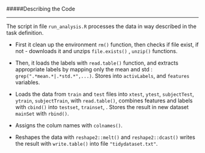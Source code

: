
#####Describing the Code
___
The script in file `run_analysis.R` processes the data in way described in the task definition.

* First it clean up the environment `rm()` function, then checks if file exist, if not - downloads it and unzips `file.exists()` , `unzip()` functions.

* Then, it loads the labels with `read.table()` function, and extracts appropriate labels by mapping only the mean and std : `grep(".*mean.*|.*std.*",...)`. Stores into `activLabels`, and `features` variables.

* Loads the data from `train` and `test` files into `xtest`, `ytest`, `subjectTest`, `ytrain`, `subjectTrain`, with `read.table()`, combines features and labels with `cbind()` into `testset`, `trainset`, . Stores the result in new dataset `mainSet` with `rbind()`.

* Assigns the colum names with `colnames()`.

* Reshapes the data with `reshape2::melt()` and `reshape2::dcast()` writes the result with `write.table()` into file `"tidydataset.txt"`.
